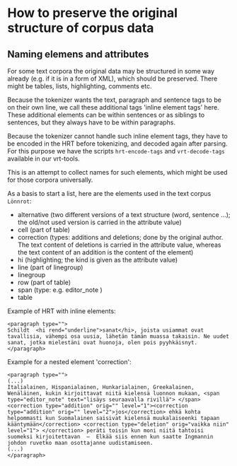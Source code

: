 ﻿# How to preserve the original structure of corpus data
## Naming elemens and attributes

For some text corpora the original data may be structured in some way already (e.g. if it is in a form of XML), which should be preserved. There might be tables, lists, highlighting, comments etc.

Because the tokenizer wants the text, paragraph and sentence tags to be on their own line, we call these additional tags 'inline element tags' here. These additional elements can be within sentences or as siblings to sentences, but they always have to be within paragraphs.

Because the tokenizer cannot handle such inline element tags, they have to be encoded in the HRT before tokenizing, and decoded again after parsing.
For this purpose we have the scripts `hrt-encode-tags` and `vrt-decode-tags` available in our vrt-tools.


This is an attempt to collect names for such elements, which might be used for those corpora universally.

As a basis to start a list, here are the elements used in the text corpus `Lönnrot`:

- alternative        (two different versions of a text structure (word, sentence ...); the old/not used version is carried in the attribute value)
- cell               (part of table)
- correction         (types: additions and deletions; done by the original author. The text content of deletions is carried in the attribute value, whereas the text content of an addition is the content of the element)
- hi                 (highlighting; the kind is given as the attribute value)
- line               (part of linegroup)
- linegroup
- row                (part of table)
- span               (type: e.g. editor_note )
- table


Example of HRT with inline elements:

    <paragraph type="">
    Schildt  <hi rend="underline">sanat</hi>, joista usiammat ovat tavallisia, vähempi osa uusia, lähetän tämän muassa takaisin. Ne uudet sanat, jotka mielestäni ovat huonoja, olen pois pyyhkäisnyt.
    </paragraph>



Example for a nested element 'correction':
	
	<paragraph type="">
	(...)
    Italialainen, Hispanialainen, Hunkarialainen, Greekalainen, Wenäläinen, kukin kirjoittavat niitä kielensä luonnon mukaan, <span type="editor_note" text="lisäys seuraavalla rivillä"> </span><correction type="addition" orig="" level="1"><correction type="addition" orig="" level="2">jos</correction> ehkä kohta helpommasti kun Suomalainen saisivat kielensä muukalaiseenki tapaan kääntymään</correction> <correction type="deletion" orig="vaikka niin" level="1"> </correction> peräti toisin kun moni niitä tahtoisi suomeksi kirjoitettavan  –  Elkää siis ennen kun saatte Ingmannin johdon ruvetko maan osottajanne uudistamiseen.
	(...)
	</paragraph>
